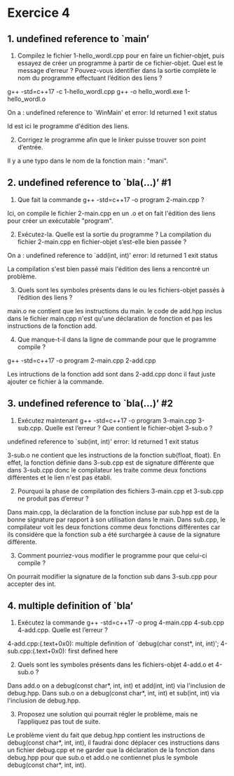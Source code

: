 # Exercice 4

## 1. undefined reference to `main’

1. Compilez le fichier 1-hello_wordl.cpp pour en faire un fichier-objet, puis essayez de créer un programme à partir de ce fichier-objet.
Quel est le message d’erreur ? Pouvez-vous identifier dans la sortie complète le nom du programme effectuant l’édition des liens ?

g++ -std=c++17 -c 1-hello_wordl.cpp
g++ -o hello_wordl.exe 1-hello_wordl.o

On a : undefined reference to `WinMain' et error: ld returned 1 exit status

ld est ici le programme d'édition des liens.

2. Corrigez le programme afin que le linker puisse trouver son point d’entrée.

Il y a une typo dans le nom de la fonction main : "mani".

## 2. undefined reference to `bla(…)’ #1

1. Que fait la commande g++ -std=c++17 -o program 2-main.cpp ?

Ici, on compile le fichier 2-main.cpp en un .o et on fait l'édition des liens pour créer un exécutable "program".

2. Exécutez-la.
Quelle est la sortie du programme ? La compilation du fichier 2-main.cpp en fichier-objet s’est-elle bien passée ?

On a : undefined reference to `add(int, int)'
error: ld returned 1 exit status

La compilation s'est bien passé mais l'édition des liens a rencontré un problème.

3. Quels sont les symboles présents dans le ou les fichiers-objet passés à l’édition des liens ?

main.o ne contient que les instructions du main. le code de add.hpp inclus dans le fichier main.cpp n'est qu'une déclaration de fonction et pas les instructions de la fonction add.

4. Que manque-t-il dans la ligne de commande pour que le programme compile ?

g++ -std=c++17 -o program 2-main.cpp 2-add.cpp

Les intructions de la fonction add sont dans 2-add.cpp donc il faut juste ajouter ce fichier à la commande.

## 3. undefined reference to `bla(…)’ #2

1. Exécutez maintenant g++ -std=c++17 -o program 3-main.cpp 3-sub.cpp.
Quelle est l’erreur ? Que contient le fichier-objet 3-sub.o ?

undefined reference to `sub(int, int)'
error: ld returned 1 exit status

3-sub.o ne contient que les instructions de la fonction sub(float, float). En effet, la fonction définie dans 3-sub.cpp est de signature différente que dans 3-sub.cpp donc le compilateur les traite comme deux fonctions différentes et le lien n'est pas établi.

2. Pourquoi la phase de compilation des fichiers 3-main.cpp et 3-sub.cpp ne produit pas d’erreur ?

Dans main.cpp, la déclaration de la fonction incluse par sub.hpp est de la bonne signature par rapport à son utilisation dans le main.
Dans sub.cpp, le compilateur voit les deux fonctions comme deux fonctions différentes car ils considère que la fonction sub a été surchargée à cause de la signature différente.

3. Comment pourriez-vous modifier le programme pour que celui-ci compile ?

On pourrait modifier la signature de la fonction sub dans 3-sub.cpp pour accepter des int.

## 4. multiple definition of `bla’

1. Exécutez la commande g++ -std=c++17 -o prog 4-main.cpp 4-sub.cpp 4-add.cpp.
Quelle est l’erreur ?

4-add.cpp:(.text+0x0): multiple definition of `debug(char const*, int, int)';
4-sub.cpp:(.text+0x0): first defined here

2. Quels sont les symboles présents dans les fichiers-objet 4-add.o et 4-sub.o ?

Dans add.o on a debug(const char*, int, int) et add(int, int) via l'inclusion de debug.hpp.
Dans sub.o on a debug(const char*, int, int) et sub(int, int) via l'inclusion de debug.hpp.

3. Proposez une solution qui pourrait régler le problème, mais ne l’appliquez pas tout de suite.

Le problème vient du fait que debug.hpp contient les instructions de debug(const char*, int, int), il faudrai donc déplacer ces instructions dans un fichier debug.cpp et ne garder que la déclaration de la fonction dans debug.hpp pour que sub.o et add.o ne contiennet plus le symbole debug(const char*, int, int).